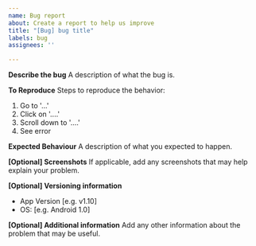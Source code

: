 ```yaml
---
name: Bug report
about: Create a report to help us improve
title: "[Bug] bug title"
labels: bug
assignees: ''

---
```


**Describe the bug**
A description of what the bug is.

**To Reproduce**
Steps to reproduce the behavior:

1. Go to '...'
2. Click on '....'
3. Scroll down to '....'
4. See error

**Expected Behaviour**
A description of what you expected to happen.

**[Optional] Screenshots**
If applicable, add any screenshots that may help explain your problem.

**[Optional] Versioning information**

- App Version [e.g. v1.10]
- OS: [e.g. Android 1.0]

**[Optional] Additional information**
Add any other information about the problem that may be useful.
